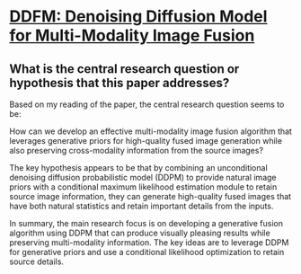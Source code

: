 # [DDFM: Denoising Diffusion Model for Multi-Modality Image Fusion](https://arxiv.org/abs/2303.06840)

## What is the central research question or hypothesis that this paper addresses?

 Based on my reading of the paper, the central research question seems to be:

How can we develop an effective multi-modality image fusion algorithm that leverages generative priors for high-quality fused image generation while also preserving cross-modality information from the source images?

The key hypothesis appears to be that by combining an unconditional denoising diffusion probabilistic model (DDPM) to provide natural image priors with a conditional maximum likelihood estimation module to retain source image information, they can generate high-quality fused images that have both natural statistics and retain important details from the inputs.

In summary, the main research focus is on developing a generative fusion algorithm using DDPM that can produce visually pleasing results while preserving multi-modality information. The key ideas are to leverage DDPM for generative priors and use a conditional likelihood optimization to retain source details.
